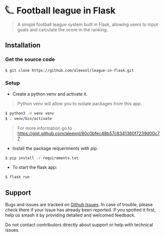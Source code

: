 <h1><img src="static/img/favicon.png" alt="Flask logo" width="30"/> Football league in Flask</h1>

> A simple football league system built in Flask, allowing users to input goals and calculate the score in the ranking.

## Installation

### Get the source code

```bash
$ git clone https://github.com/aleexnl/league-in-flask.git
```

### Setup

-   Create a python venv and activate it.

> Python venv will allow you to isolate packages from this app.

```bash
$ python3 -m venv venv
$ . venv/bin/activate
```

> For more information go to https://gist.github.com/aleexnl/80c0bfec48b57c8341360f7239d00c77

-   Install the package requeriments with pip.

```bash
$ pip install -r requirements.txt
```

-   To start the flask app:

```bash
$ flask run
```

## Support

Bugs and issues are tracked on [Github Issues](https://github.com/aleexnl/league-in-flask/issues). In case of trouble, please check there if your issue has already been reported. If you spotted it first, help us smash it by providing detailed and welcomed feedback.

Do not contact contributors directly about support or help with technical issues.

